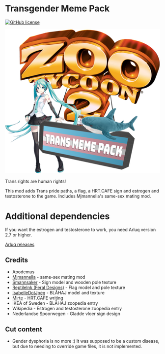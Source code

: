 # Transgender Meme Pack
[![GitHub license](https://img.shields.io/badge/licence-anti--fascist-blue)](https://github.com/Zt-freak/ZT2TransMemeModPack/blob/master/LICENSE)

<img src="TransMemePack.png" alt="Transgender Meme Pack logo"/>

Trans rights are human rights!

This mod adds Trans pride paths, a flag, a HRT.CAFE sign and estrogen and testosterone to the game. Includes Mjmannella's same-sex mating mod.

# Additional dependencies
If you want the estrogen and testosterone to work, you need Arluq version 2.7 or higher.

[Arluq releases](https://github.com/ZtModArchive/ArluqTools/releases)

## Credits
- Apodemus
- [Mjmannella](https://github.com/Mjmannella) - same-sex mating mod
- [Smannsaker](https://smannsaker.wixsite.com/smannsaker) - Sign model and wooden pole texture
- [ReptileInk (Feral Designs)](https://getsauced2012.wixsite.com/zootycoonwarehouse) - Flag model and pole texture
- [IsabelleDotJpeg](https://twitter.com/IsabelleDotJpeg) - BLÅHAJ model and texture
- [Mirte](https://twitter.com/Mirteaaa) - HRT.CAFE writing
- IKEA of Sweden - BLÅHAJ zoopedia entry
- Wikipedia - Estrogen and testosterone zoopedia entry
- Nederlandse Spoorwegen - Gladde vloer sign design

## Cut content
- Gender dysphoria is no more :) It was supposed to be a custom disease, but due to needing to override game files, it is not implemented.
